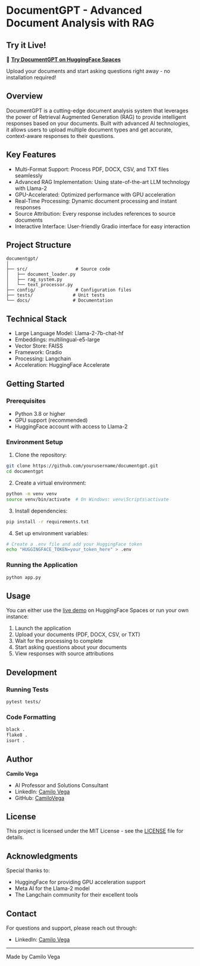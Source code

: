 # DocumentGPT - Advanced Document Analysis with RAG

## Try it Live!

🚀 **[Try DocumentGPT on HuggingFace Spaces](https://huggingface.co/spaces/CamiloVega/Easy_RAG)**

Upload your documents and start asking questions right away - no installation required!

## Overview

DocumentGPT is a cutting-edge document analysis system that leverages the power of Retrieval Augmented Generation (RAG) to provide intelligent responses based on your documents. Built with advanced AI technologies, it allows users to upload multiple document types and get accurate, context-aware responses to their questions.

## Key Features

- Multi-Format Support: Process PDF, DOCX, CSV, and TXT files seamlessly
- Advanced RAG Implementation: Using state-of-the-art LLM technology with Llama-2
- GPU-Accelerated: Optimized performance with GPU acceleration
- Real-Time Processing: Dynamic document processing and instant responses
- Source Attribution: Every response includes references to source documents
- Interactive Interface: User-friendly Gradio interface for easy interaction

## Project Structure

```
documentgpt/
│
├── src/                  # Source code
│   ├── document_loader.py
│   ├── rag_system.py
│   └── text_processor.py
├── config/               # Configuration files
├── tests/               # Unit tests
└── docs/                # Documentation
```

## Technical Stack

- Large Language Model: Llama-2-7b-chat-hf
- Embeddings: multilingual-e5-large
- Vector Store: FAISS
- Framework: Gradio
- Processing: Langchain
- Acceleration: HuggingFace Accelerate

## Getting Started

### Prerequisites

- Python 3.8 or higher
- GPU support (recommended)
- HuggingFace account with access to Llama-2

### Environment Setup

1. Clone the repository:
```bash
git clone https://github.com/yourusername/documentgpt.git
cd documentgpt
```

2. Create a virtual environment:
```bash
python -m venv venv
source venv/bin/activate  # On Windows: venv\Scripts\activate
```

3. Install dependencies:
```bash
pip install -r requirements.txt
```

4. Set up environment variables:
```bash
# Create a .env file and add your HuggingFace token
echo "HUGGINGFACE_TOKEN=your_token_here" > .env
```

### Running the Application

```bash
python app.py
```

## Usage

You can either use the [live demo](https://huggingface.co/spaces/CamiloVega/Easy_RAG) on HuggingFace Spaces or run your own instance:

1. Launch the application
2. Upload your documents (PDF, DOCX, CSV, or TXT)
3. Wait for the processing to complete
4. Start asking questions about your documents
5. View responses with source attributions

## Development

### Running Tests
```bash
pytest tests/
```

### Code Formatting
```bash
black .
flake8 .
isort .
```

## Author

**Camilo Vega**
- AI Professor and Solutions Consultant
- LinkedIn: [Camilo Vega](https://www.linkedin.com/in/camilo-vega-169084b1/)
- GitHub: [CamiloVega](https://github.com/camilovegag)

## License

This project is licensed under the MIT License - see the [LICENSE](LICENSE) file for details.

## Acknowledgments

Special thanks to:
- HuggingFace for providing GPU acceleration support
- Meta AI for the Llama-2 model
- The Langchain community for their excellent tools

## Contact

For questions and support, please reach out through:
- LinkedIn: [Camilo Vega](https://www.linkedin.com/in/camilo-vega-169084b1/)

---
Made by Camilo Vega